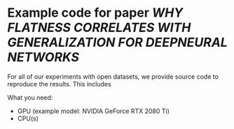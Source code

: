 # Example code for paper *WHY FLATNESS CORRELATES WITH GENERALIZATION FOR DEEPNEURAL NETWORKS*

For all of our experiments with open datasets, we provide source code to reproduce the results.
This includes 

What you need:
- GPU (example model: NVIDIA GeForce RTX 2080 Ti)
- CPU(s)

